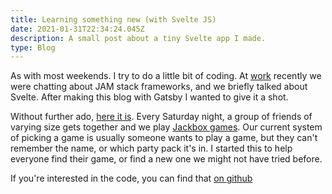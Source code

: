 ```yaml
---
title: Learning something new (with Svelte JS)
date: 2021-01-31T22:34:24.045Z
description: A small post about a tiny Svelte app I made.
type: Blog
---
```

As with most weekends. I try to do a little bit of coding. At [work](https://blendinteractive.com/) recently we were chatting about JAM stack frameworks, and we briefly talked about Svelte. After making this blog with Gatsby I wanted to give it a shot.

Without further ado, [here it is](https://jackbox-picker.netlify.app/). Every Saturday night, a group of friends of varying size gets together and we play [Jackbox games](https://www.jackboxgames.com/). Our current system of picking a game is usually someone wants to play a game, but they can't remember the name, or which party pack it's in. I started this to help everyone find their game, or find a new one we might not have tried before. 

If you're interested in the code, you can find that [on github](https://github.com/Nhawdge/jackbox-picker)